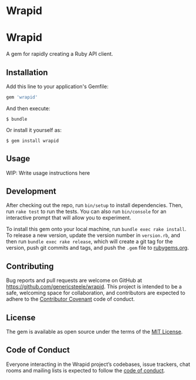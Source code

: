 # Wrapid
# Wrapid

A gem for rapidly creating a Ruby API client.

## Installation

Add this line to your application's Gemfile:

```ruby
gem 'wrapid'
```

And then execute:

    $ bundle

Or install it yourself as:

    $ gem install wrapid

## Usage

WIP: Write usage instructions here

## Development

After checking out the repo, run `bin/setup` to install dependencies. Then, run `rake test` to run the tests. You can also run `bin/console` for an interactive prompt that will allow you to experiment.

To install this gem onto your local machine, run `bundle exec rake install`. To release a new version, update the version number in `version.rb`, and then run `bundle exec rake release`, which will create a git tag for the version, push git commits and tags, and push the `.gem` file to [rubygems.org](https://rubygems.org).

## Contributing

Bug reports and pull requests are welcome on GitHub at https://github.com/genericsteele/wrapid. This project is intended to be a safe, welcoming space for collaboration, and contributors are expected to adhere to the [Contributor Covenant](http://contributor-covenant.org) code of conduct.

## License

The gem is available as open source under the terms of the [MIT License](https://opensource.org/licenses/MIT).

## Code of Conduct

Everyone interacting in the Wrapid project’s codebases, issue trackers, chat rooms and mailing lists is expected to follow the [code of conduct](https://github.com/[USERNAME]/wrapid/blob/master/CODE_OF_CONDUCT.md).
